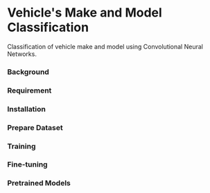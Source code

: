# Vehicle's Make and Model Classification
Classification of vehicle make and model using Convolutional Neural Networks.

### Background

### Requirement

### Installation

### Prepare Dataset

### Training

### Fine-tuning

### Pretrained Models
